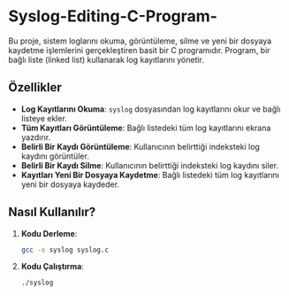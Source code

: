 # Syslog-Editing-C-Program-

Bu proje, sistem loglarını okuma, görüntüleme, silme ve yeni bir dosyaya kaydetme işlemlerini gerçekleştiren basit bir C programıdır. Program, bir bağlı liste (linked list) kullanarak log kayıtlarını yönetir.

## Özellikler

- **Log Kayıtlarını Okuma**: `syslog` dosyasından log kayıtlarını okur ve bağlı listeye ekler.
- **Tüm Kayıtları Görüntüleme**: Bağlı listedeki tüm log kayıtlarını ekrana yazdırır.
- **Belirli Bir Kaydı Görüntüleme**: Kullanıcının belirttiği indeksteki log kaydını görüntüler.
- **Belirli Bir Kaydı Silme**: Kullanıcının belirttiği indeksteki log kaydını siler.
- **Kayıtları Yeni Bir Dosyaya Kaydetme**: Bağlı listedeki tüm log kayıtlarını yeni bir dosyaya kaydeder.

## Nasıl Kullanılır?

1. **Kodu Derleme**:
   ```bash
   gcc -o syslog syslog.c

2. **Kodu Çalıştırma**:
   ```bash
   ./syslog
